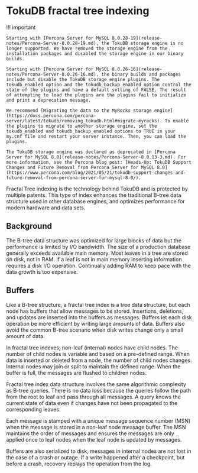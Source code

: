 # TokuDB fractal tree indexing

!!! important

    Starting with [Percona Server for MySQL 8.0.28-19](release-notes/Percona-Server-8.0.28-19.md), the TokuDB storage engine is no longer supported. We have removed the storage engine from the installation packages and disabled the storage engine in our binary builds.

    Starting with [Percona Server for MySQL 8.0.26-16](release-notes/Percona-Server-8.0.26-16.md), the binary builds and packages include but disable the TokuDB storage engine plugins. The tokudb_enabled option and the tokudb_backup_enabled option control the state of the plugins and have a default setting of FALSE. The result of attempting to load the plugins are the plugins fail to initialize and print a deprecation message.

    We recommend [Migrating the data to the MyRocks storage engine](https://docs.percona.com/percona-server/latest/tokudb/removing_tokudb.html#migrate-myrocks). To enable the plugins to migrate to another storage engine, set the tokudb_enabled and tokudb_backup_enabled options to TRUE in your my.cnf file and restart your server instance. Then, you can load the plugins.

    The TokuDB storage engine was declared as deprecated in [Percona Server for MySQL 8.0](release-notes/Percona-Server-8.0.13-3.md). For more information, see the Percona blog post: [Heads-Up: TokuDB Support Changes and Future Removal from Percona Server for MySQL 8.0](https://www.percona.com/blog/2021/05/21/tokudb-support-changes-and-future-removal-from-percona-server-for-mysql-8-0/).
    
Fractal Tree indexing is the technology behind TokuDB and is
protected by multiple patents. This type of index enhances the traditional B-tree
data structure used in other database engines, and optimizes performance for
modern hardware and data sets.

## Background

The B-tree data structure was optimized for large blocks of data but the
performance is limited by I/O bandwidth. The size of a production database
generally exceeds available main memory. Most leaves in a tree are stored on
disk, not in RAM. If a leaf is not in main memory inserting information requires
a disk I/O operation. Continually adding RAM to keep pace with the data
growth is too expensive.

## Buffers

Like a B-tree structure, a fractal tree index is a tree data structure, but each
node has buffers that allow messages to be stored. Insertions, deletions, and
updates are inserted into the buffers as messages.
Buffers let each disk operation be more efficient by writing large amounts of
data. Buffers also avoid the common B-tree scenario when disk writes change only
a small amount of data.

In fractal tree indexes, non-leaf (internal) nodes have child nodes. The
number of child nodes is variable and based on a pre-defined range. When data is
inserted or deleted from a node, the number of child nodes changes. Internal nodes may
join or split to maintain the defined range. When the buffer is full, the
messages are flushed to children nodes.

Fractal tree index data structure involves the same algorithmic complexity as
B-tree queries. There is no data loss because the queries follow the path from
the root to leaf and pass through all messages. A query knows the current state
of data even if changes have not been propagated to the corresponding leaves.

Each message is stamped with a unique message sequence number (MSN) when the
message is stored in a non-leaf node message buffer. The MSN maintains the order
of messages and ensures the messages are only applied once to leaf nodes when
the leaf node is updated by messages.

Buffers are also serialized to disk, messages in internal nodes are not lost in
the case of a crash or outage. If a write happened after a checkpoint, but
before a crash, recovery replays the operation from the log.
